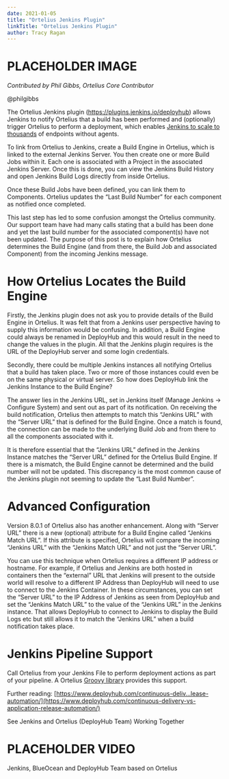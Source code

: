 ```yaml
---
date: 2021-01-05
title: "Ortelius Jenkins Plugin"
linkTitle: "Ortelius Jenkins Plugin"
author: Tracy Ragan
---
```

# PLACEHOLDER IMAGE
*Contributed by Phil Gibbs, Ortelius Core Contributor* 

@philgibbs

The Ortelius Jenkins plugin (https://plugins.jenkins.io/deployhub) allows Jenkins to notify Ortelius that a build has been performed and (optionally) trigger Ortelius to perform a deployment, which enables [Jenkins to scale to thousands](https://www.deployhub.com/scalable-jenkins-workflows-plugin/) of endpoints without agents.

To link from Ortelius to Jenkins, create a Build Engine in Ortelius, which is linked to the external Jenkins Server. You then create one or more Build Jobs within it. Each one is associated with a Project in the associated Jenkins Server. Once this is done, you can view the Jenkins Build History and open Jenkins Build Logs directly from inside Ortelius.

Once these Build Jobs have been defined, you can link them to Components. Ortelius updates the “Last Build Number” for each component as notified once completed.

This last step has led to some confusion amongst the Ortelius community. Our support team have had many calls stating that a build has been done and yet the last build number for the associated component(s) have not been updated. The purpose of this post is to explain how Ortelius determines the Build Engine (and from there, the Build Job and associated Component) from the incoming Jenkins message.

# How Ortelius Locates the Build Engine
Firstly, the Jenkins plugin does not ask you to provide details of the Build Engine in Ortelius. It was felt that from a Jenkins user perspective having to supply this information would be confusing. In addition, a Build Engine could always be renamed in DeployHub and this would result in the need to change the values in the plugin. All that the Jenkins plugin requires is the URL of the DeployHub server and some login credentials.

Secondly, there could be multiple Jenkins instances all notifying Ortelius that a build has taken place. Two or more of those instances could even be on the same physical or virtual server. So how does DeployHub link the Jenkins Instance to the Build Engine?

The answer lies in the Jenkins URL, set in Jenkins itself (Manage Jenkins -> Configure System) and  sent out as part of its notification. On receiving the build notification, Ortelius then attempts to match this “Jenkins URL” with the “Server URL” that is defined for the Build Engine. Once a match is found, the connection can be made to the underlying Build Job and from there to all the components associated with it.

It is therefore essential that the “Jenkins URL” defined in the Jenkins Instance matches the “Server URL” defined for the Ortelius Build Engine. If there is a mismatch, the Build Engine cannot be determined and the build number will not be updated. This discrepancy is the most common cause of the Jenkins plugin not seeming to update the “Last Build Number”.

# Advanced Configuration
Version 8.0.1 of Ortelius also has another enhancement. Along with “Server URL” there is a new (optional) attribute for a Build Engine called “Jenkins Match URL”. If this attribute is specified, Ortelius will compare the incoming “Jenkins URL” with the “Jenkins Match URL” and not just the “Server URL”.

You can use this technique when Ortelius requires a different IP address or hostname. For example, if Ortelius and Jenkins are both hosted in containers then the “external” URL that Jenkins will present to the outside world will resolve to a different IP Address than DeployHub will need to use to connect to the Jenkins Container. In these circumstances, you can set the “Server URL” to the IP Address of Jenkins as seen from DeployHub and set the “Jenkins Match URL” to the value of the “Jenkins URL” in the Jenkins instance. That allows DeployHub to connect to Jenkins to display the Build Logs etc but still allows it to match the “Jenkins URL” when a build notification takes place.

# Jenkins Pipeline Support
Call Ortelius from your Jenkins File to perform deployment actions as part of your pipeline. A Ortelius [Groovy library](https://www.deployhub.com/native-groovy-api/) provides this support.

Further reading:  [https://www.deployhub.com/continuous-deliv…lease-automation/](https://www.deployhub.com/continuous-delivery-vs-application-release-automation/) ‎

See Jenkins and Ortelius (DeployHub Team) Working Together

# PLACEHOLDER VIDEO

Jenkins, BlueOcean and DeployHub Team based on Ortelius